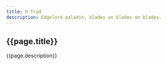 ```yaml
---
title: H'Trad
description: Edgelord paladin, blades on blades on blades.
---
```


## {{page.title}}

{{page.description}}

